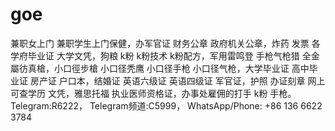 # goe
兼职女上门 兼职学生上门保健，办军官证 财务公章 政府机关公章，炸药 发票 各学府毕业证 大学文凭，狗粮 k粉 k粉技术 k粉配方，军用雷鸣登 手枪气枪猎 全金屬彷真槍，小口徑步槍 小口径秃鹰 小口径手枪 小口径气枪，大学毕业证 高中毕业证 房产证 户口本，结婚证 英语六级证 英语四级证 军官证，护照 办证刻章 网上可查学历 文凭，雅思托福 执业医师资格证，办事处雇佣的打手 k粉 手枪。Telegram:R6222， Telegram频道:C5999， WhatsApp/Phone: +86 136 6622 3784
